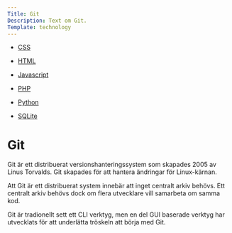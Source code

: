 ```yaml
---
Title: Git
Description: Text om Git.
Template: technology
---
```


<div class="side-bar" markdown="1">

* [CSS](css)

* [HTML](html)

* [Javascript](javascript)

* [PHP](php)

* [Python](python)

* [SQLite](sqlite)

</div>

<div class="not-side" markdown="1">

Git
==========================

Git är ett distribuerat versionshanteringssystem som skapades 2005 av Linus Torvalds. Git skapades för att hantera ändringar för Linux-kärnan.

Att Git är ett distribuerat system innebär att inget centralt arkiv behövs. Ett centralt arkiv behövs dock om flera utvecklare vill samarbeta om samma kod.

Git är tradionellt sett ett CLI verktyg, men en del GUI baserade verktyg har utvecklats för att underlätta tröskeln att börja med Git.

</div>